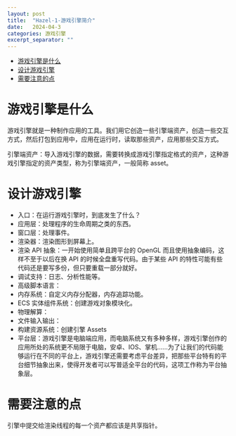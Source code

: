 ```yaml
---
layout: post
title:  "Hazel-1-游戏引擎简介"
date:   2024-04-3
categories: 游戏引擎
excerpt_separator: ""
---
```


- [游戏引擎是什么](#游戏引擎是什么)
- [设计游戏引擎](#设计游戏引擎)
- [需要注意的点](#需要注意的点)

# 游戏引擎是什么

游戏引擎就是一种制作应用的工具。我们用它创造一些引擎端资产，创造一些交互方式，然后打包到应用中，应用在运行时，读取那些资产，应用那些交互方式。

引擎端资产：导入游戏引擎的数据，需要转换成游戏引擎指定格式的资产，这种游戏引擎指定的资产类型，称为引擎端资产，一般简称 asset。

# 设计游戏引擎

- 入口：在运行游戏引擎时，到底发生了什么？
- 应用层：处理程序的生命周期之类的东西。
- 窗口层：处理事件。
- 渲染器：渲染图形到屏幕上。
- 渲染 API 抽象：一开始使用简单且跨平台的 OpenGL 而且使用抽象编码，这样不至于以后在换 API 的时候全盘重写代码。由于某些 API 的特性可能有些代码还是要写多份，但只要重载一部分就好。
- 调试支持：日志、分析性能等。
- 高级脚本语言：
- 内存系统：自定义内存分配器，内存追踪功能。
- ECS 实体组件系统：创建游戏对象模块化。
- 物理解算：
- 文件输入输出：
- 构建资源系统：创建引擎 Assets
- 平台层：游戏引擎是电脑端应用，而电脑系统又有多种多样，游戏引擎创作的应用所处的系统更不局限于电脑，安卓、IOS、掌机……为了让我们的代码能够运行在不同的平台上，游戏引擎还需要考虑平台差异，把那些平台特有的平台细节抽象出来，使得开发者可以写普适全平台的代码，这项工作称为平台抽象层。

# 需要注意的点

引擎中提交给渲染线程的每一个资产都应该是共享指针。